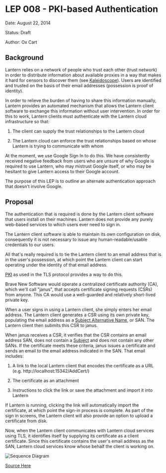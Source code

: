 # LEP 008 - PKI-based Authentication

Date:   August 22, 2014

Status: Draft

Author: Ox Cart

## Background

Lantern relies on a network of people who trust each other (trust network) in
order to distribute information about available proxies in a way that makes it
hard for censors to discover them (see [Kaleidoscope]).  Users are identified
and trusted on the basis of their email addresses (possession is proof of
identity).

In order to relieve the burden of having to share this information manually,
Lantern provides an automated mechanism that allows the Lantern client software
to exchange this information without user intervention.  In order for this to
work, Lantern clients must authenticate with the Lantern cloud infrastructure
so that:

1. The client can supply the trust relationships to the Lantern cloud

2. The Lantern cloud can enforce the trust relationships based on whose Lantern
   is trying to communicate with whom

At the moment, we use Google Sign In to do this.  We have consistently received
negative feedback from users who are unsure of why Google is required to use
Lantern, who may mistrust Google itself, or who may be hesitant to give Lantern
access to their Google account.

The purpose of this LEP is to outline an alternate authentication approach that
doesn't involve Google.

## Proposal

The authentication that is required is done by the Lantern client software that
users install on their machines.  Lantern does not provide any purely web-based
services to which users ever need to sign in.

The Lantern client software is able to maintain its own configuration on disk,
consequently it is not necessary to issue any human-readable/usable credentials
to our users.

All that's really required is to tie the Lantern client to an email address that
is in the user's possession, at which point the Lantern client can start
operating under the identity of that email address.

[PKI] as used in the TLS protocol provides a way to do this.

Brave New Software would operate a centralized certificate authority (CA), which
we'll call "janus", that accepts certificate signing requests (CSRs) from
anyone.  This CA would use a well-guarded and relatively short-lived private
key.

When a user signs in using a Lantern client, she simply enters her email
address. The Lantern client generates a CSR using its own private key,
populating the email address as a [Subject Alternative Name], or SAN.  The
Lantern client then submits this CSR to janus.

When janus receives a CSR, it verifies that the CSR contains an email address
SAN, does not contain a [Subject] and does not contain any other SANs.  If the
certificate meets these criteria, janus issues a certificate and sends an email
to the email address indicated in the SAN.  That email includes:

1. A link to the local Lantern client that encodes the certificate as a URL
   (e.g. http://localhost:15342/AddCert/<PEM Encoded CERT>)

2. The certificate as an attachment

3. Instructions to click the link or save the attachment and import it into
   Lantern

If Lantern is running, clicking the link will automatically import the
certificate, at which point the sign-in process is complete.  As part of the
sign in screens, the Lantern client will also provide an option to upload a
certificate from disk.

Now, when the Lantern client communicates with Lantern cloud services using TLS,
it identifies itself by supplying its certificate as a client certificate. Since
this certificate contains the user's email address as the SAN, Lantern cloud
services know whose behalf the client is working on.

![Sequence Diagram](http://www.websequencediagrams.com/cgi-bin/cdraw?lz=dGl0bGUgU2lnbiBJbiBhbmQgQXV0aGVudGljYXRpb24KClVzZXIgLT4gTGFudGVybjoAJQgKAAoHAA8NQ3JlYXRlIFByaXZhdGUgS2V5AAscQ1NSIHcvIEVtYWlsIFNBTgBHDGphbnVzOiBDU1IKAAYFAAkLVmFsaWQAOQcAEwoAQQU6IExpbmsgd2l0aCBlbWJlZGRlZCBjZXJ0aWZpY2F0ZQCBRQkAJwdDbGljayBvbiBsaW5rCgCBAwYAgWAMT3BlbiBVUkwAgVgVU2F2ZSBDAFILAIIHDGtzY29wZTogVExTIGNvbm5lY3QAgREGAIECDAAfBgAjDElkZW50aWZ5IHVzZXIgYnkAghILABsSRG8gd29yayAuLi4&s=vs2010)

[Source Here](http://www.websequencediagrams.com/?lz=dGl0bGUgU2lnbiBJbiBhbmQgQXV0aGVudGljYXRpb24KClVzZXIgLT4gTGFudGVybjoAJQgKAAoHAA8NQ3JlYXRlIFByaXZhdGUgS2V5AAscQ1NSIHcvIEVtYWlsIFNBTgBHDGphbnVzOiBDU1IKAAYFAAkLVmFsaWQAOQcAEwoAQQU6IExpbmsgd2l0aCBlbWJlZGRlZCBjZXJ0aWZpY2F0ZQCBRQkAJwdDbGljayBvbiBsaW5rCgCBAwYAgWAMT3BlbiBVUkwAgVgVU2F2ZSBDAFILAIIHDGtzY29wZTogVExTIGNvbm5lY3QAgREGAIECDAAfBgAjDElkZW50aWZ5IHVzZXIgYnkAghILABsSRG8gd29yayAuLi4&s=vs2010)

[Kaleidoscope]: http://kscope.news.cs.nyu.edu/pub/TR-2008-918.pdf

[PKI]: http://en.wikipedia.org/wiki/Public_key_infrastructure

[Subject Alternative Name]: http://tools.ietf.org/html/rfc2459#section-4.2.1.7

[Subject]: http://tools.ietf.org/html/rfc2459#section-4.1.2.6
